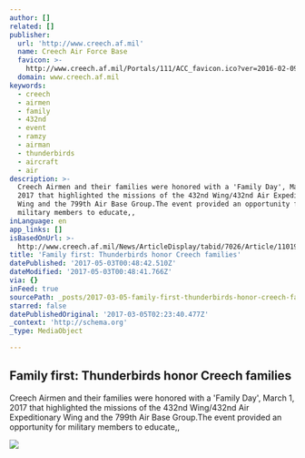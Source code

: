 ```yaml
---
author: []
related: []
publisher:
  url: 'http://www.creech.af.mil'
  name: Creech Air Force Base
  favicon: >-
    http://www.creech.af.mil/Portals/111/ACC_favicon.ico?ver=2016-02-09-102410-780
  domain: www.creech.af.mil
keywords:
  - creech
  - airmen
  - family
  - 432nd
  - event
  - ramzy
  - airman
  - thunderbirds
  - aircraft
  - air
description: >-
  Creech Airmen and their families were honored with a 'Family Day', March 1,
  2017 that highlighted the missions of the 432nd Wing/432nd Air Expeditionary
  Wing and the 799th Air Base Group.The event provided an opportunity for
  military members to educate,,
inLanguage: en
app_links: []
isBasedOnUrl: >-
  http://www.creech.af.mil/News/ArticleDisplay/tabid/7026/Article/1101996/family-first-thunderbirds-honor-creech-families.aspx
title: 'Family first: Thunderbirds honor Creech families'
datePublished: '2017-05-03T00:48:42.510Z'
dateModified: '2017-05-03T00:48:41.766Z'
via: {}
inFeed: true
sourcePath: _posts/2017-03-05-family-first-thunderbirds-honor-creech-families.md
starred: false
datePublishedOriginal: '2017-03-05T02:23:40.477Z'
_context: 'http://schema.org'
_type: MediaObject

---
```

<article style=""><h1>Family first: Thunderbirds honor Creech families</h1><p>Creech Airmen and their families were honored with a 'Family Day', March 1, 2017 that highlighted the missions of the 432nd Wing/432nd Air Expeditionary Wing and the 799th Air Base Group.The event provided an opportunity for military members to educate,,</p><img src="https://media.defense.gov/2017/Mar/03/2001706993/670/394/0/170301-F-WW236-031.JPG" /></article>